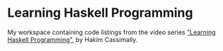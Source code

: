 # Learning Haskell Programming

My workspace containing code listings from the video series ["Learning Haskell
Programming"](https://www.linkedin.com/learning/learning-haskell-programming/),
by Hakim Cassimally.

